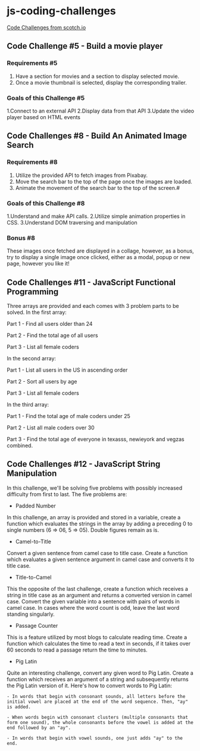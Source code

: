 # js-coding-challenges

[Code Challenges from scotch.io](https://scotch.io/bar-talk/code-challenge-5-build-a-movie-player)

## Code Challenge #5 - Build a movie player

### Requirements #5

1. Have a section for movies and a section to display selected movie.
2. Once a movie thumbnail is selected, display the corresponding trailer.

### Goals of this Challenge #5

1.Connect to an external API
2.Display data from that API
3.Update the video player based on HTML events

## Code Challenges #8 - Build An Animated Image Search

### Requirements #8

1. Utilize the provided API to fetch images from Pixabay.
2. Move the search bar to the top of the page once the images are loaded.
3. Animate the movement of the search bar to the top of the screen.#

### Goals of this Challenge #8

1.Understand and make API calls.
2.Utilize simple animation properties in CSS.
3.Understand DOM traversing and manipulation

### Bonus #8

These images once fetched are displayed in a collage, however, as a bonus, try to display a single image once clicked, either as a modal, popup or new page, however you like it!

## Code Challenges #11 - JavaScript Functional Programming

Three arrays are provided and each comes with 3 problem parts to be solved. In the first array:

Part 1 - Find all users older than 24

Part 2 - Find the total age of all users

Part 3 - List all female coders

In the second array:

Part 1 - List all users in the US in ascending order

Part 2 - Sort all users by age

Part 3 - List all female coders

In the third array:

Part 1 - Find the total age of male coders under 25

Part 2 - List all male coders over 30

Part 3 - Find the total age of everyone in texasss, newieyork and vegzas combined.

## Code Challenges #12 - JavaScript String Manipulation

In this challenge, we'll be solving five problems with possibly increased difficulty from first to last. The five problems are:

- Padded Number

In this challenge, an array is provided and stored in a variable, create a function which evaluates the strings in the array by adding a preceding 0 to single numbers (6 => 06, 5 => 05). Double figures remain as is.

- Camel-to-Title

Convert a given sentence from camel case to title case. Create a function which evaluates a given sentence argument in camel case and converts it to title case.

- Title-to-Camel

This the opposite of the last challenge, create a function which receives a string in title case as an argument and returns a converted version in camel case. Convert the given variable into a sentence with pairs of words in camel case. In cases where the word count is odd, leave the last word standing singularly.

- Passage Counter

This is a feature utilized by most blogs to calculate reading time. Create a function which calculates the time to read a text in seconds, if it takes over 60 seconds to read a passage return the time to minutes.

- Pig Latin

Quite an interesting challenge, convert any given word to Pig Latin. Create a function which receives an argument of a string and subsequently returns the Pig Latin version of it. Here's how to convert words to Pig Latin:

    - In words that begin with consonant sounds, all letters before the initial vowel are placed at the end of the word sequence. Then, "ay" is added.

    - When words begin with consonant clusters (multiple consonants that form one sound), the whole consonants before the vowel is added at the end followed by an "ay".

    - In words that begin with vowel sounds, one just adds "ay" to the end.